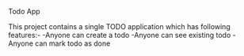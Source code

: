 Todo App

This project contains a single TODO application which has following features:-
-Anyone can create a todo
-Anyone can see existing todo
-Anyone can mark todo as done
